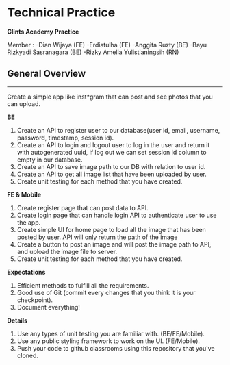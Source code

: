 # Technical Practice

**Glints Academy Practice**

Member :
-Dian Wijaya (FE)
-Erdiatulha (FE)
-Anggita Ruzty (BE)
-Bayu Rizkyadi Sasranagara (BE)
-Rizky Amelia Yulistianingsih (RN)

## **General Overview**

---

Create a simple app like inst\*gram that can post and see photos that you can upload.

**BE**

1. Create an API to register user to our database(user id, email, username, password, timestamp, session id).
2. Create an API to login and logout user to log in the user and return it with autogenerated uuid, if log out we can set session id column to empty in our database.
3. Create an API to save image path to our DB with relation to user id.
4. Create an API to get all image list that have been uploaded by user.
5. Create unit testing for each method that you have created.

**FE & Mobile**

1. Create register page that can post data to API.
2. Create login page that can handle login API to authenticate user to use the app.
3. Create simple UI for home page to load all the image that has been posted by user. API will only return the path of the image
4. Create a button to post an image and will post the image path to API, and upload the image file to server.
5. Create unit testing for each method that you have created.

**Expectations**

1. Efficient methods to fulfill all the requirements.
2. Good use of Git (commit every changes that you think it is your checkpoint).
3. Document everything!

**Details**

1. Use any types of unit testing you are familiar with. (BE/FE/Mobile).
2. Use any public styling framework to work on the UI. (FE/Mobile).
3. Push your code to github classrooms using this repository that you've cloned.
